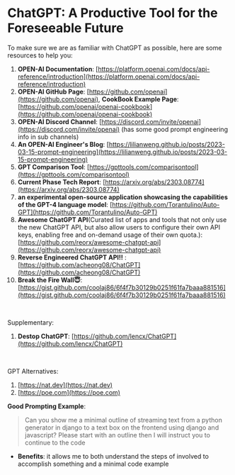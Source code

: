# ChatGPT: A Productive Tool for the Foreseeable Future

To make sure we are as familiar with ChatGPT as possible, here are some resources to help you:

1. **OPEN-AI Documentation**: [https://platform.openai.com/docs/api-reference/introduction](https://platform.openai.com/docs/api-reference/introduction)
2. **OPEN-AI GitHub Page**: [https://github.com/openai](https://github.com/openai), **CookBook Example Page**: [https://github.com/openai/openai-cookbook](https://github.com/openai/openai-cookbook)
3. **OPEN-AI Discord Channel**: [https://discord.com/invite/openai](https://discord.com/invite/openai) (has some good prompt engineering info in sub channels)
4. **An OPEN-AI Engineer's Blog**: [https://lilianweng.github.io/posts/2023-03-15-prompt-engineering](https://lilianweng.github.io/posts/2023-03-15-prompt-engineering)
5. **GPT Comparison Tool**: [https://gpttools.com/comparisontool](https://gpttools.com/comparisontool)
6. **Current Phase Tech Report**: [https://arxiv.org/abs/2303.08774](https://arxiv.org/abs/2303.08774)
7. **an experimental open-source application showcasing the capabilities of the GPT-4 language model**: [https://github.com/Torantulino/Auto-GPT](https://github.com/Torantulino/Auto-GPT)
8. **Awesome ChatGPT API**(Curated list of apps and tools that not only use the new ChatGPT API, but also allow users to configure their own API keys, enabling free and on-demand usage of their own quota.):[https://github.com/reorx/awesome-chatgpt-api](https://github.com/reorx/awesome-chatgpt-api)
9. <b>Reverse Engineered ChatGPT API:bangbang:</b> : [https://github.com/acheong08/ChatGPT](https://github.com/acheong08/ChatGPT)
10. **Break the Fire Wall:innocent:**: [https://gist.github.com/coolaj86/6f4f7b30129b0251f61fa7baaa881516](https://gist.github.com/coolaj86/6f4f7b30129b0251f61fa7baaa881516)
<br>


Supplementary:
1. **Destop ChatGPT**: [https://github.com/lencx/ChatGPT](https://github.com/lencx/ChatGPT)
<br>

GPT Alternatives:
1. [https://nat.dev](https://nat.dev)
2. [https://poe.com](https://poe.com)


**Good Prompting Example**:

>Can you show me a minimal outline of streaming text from a python generator in django to a text box on the frontend using django and javascript? Please start with an outline then I will instruct you to continue to the code

- **Benefits**: it allows me to both understand the steps of involved to accomplish something and a minimal code example

